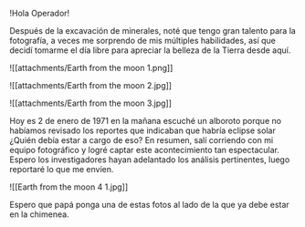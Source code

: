 

!Hola Operador!

Después de la excavación de minerales, noté que tengo gran talento para la fotografía, a veces me sorprendo de mis múltiples habilidades, así que decidí tomarme el día libre para apreciar la belleza de la Tierra desde aquí. 

![[attachments/Earth from the moon 1.png]]

![[attachments/Earth from the moon 2.jpg]]

![[attachments/Earth from the moon 3.jpg]]

Hoy es 2 de enero de 1971 en la mañana escuché un alboroto porque no habíamos revisado los reportes que indicaban que habría eclipse solar ¿Quién debía estar a cargo de eso? En resumen, salí corriendo con mi equipo fotográfico y logré captar este acontecimiento tan espectacular. Espero los investigadores hayan adelantado los análisis pertinentes, luego reportaré lo que me envíen. 

![[Earth from the moon 4 1.jpg]]

Espero que papá ponga una de estas fotos al lado de la que ya debe estar en la chimenea. 
